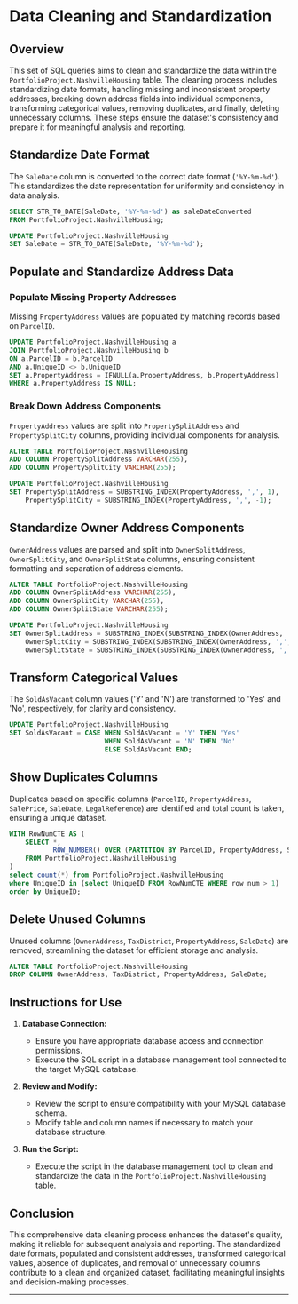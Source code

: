 # Data Cleaning and Standardization

## Overview
This set of SQL queries aims to clean and standardize the data within the `PortfolioProject.NashvilleHousing` table. The cleaning process includes standardizing date formats, handling missing and inconsistent property addresses, breaking down address fields into individual components, transforming categorical values, removing duplicates, and finally, deleting unnecessary columns. These steps ensure the dataset's consistency and prepare it for meaningful analysis and reporting.

## Standardize Date Format
The `SaleDate` column is converted to the correct date format (`'%Y-%m-%d'`). This standardizes the date representation for uniformity and consistency in data analysis.

```sql
SELECT STR_TO_DATE(SaleDate, '%Y-%m-%d') as saleDateConverted
FROM PortfolioProject.NashvilleHousing;

UPDATE PortfolioProject.NashvilleHousing
SET SaleDate = STR_TO_DATE(SaleDate, '%Y-%m-%d');
```

## Populate and Standardize Address Data
### Populate Missing Property Addresses
Missing `PropertyAddress` values are populated by matching records based on `ParcelID`.

```sql
UPDATE PortfolioProject.NashvilleHousing a
JOIN PortfolioProject.NashvilleHousing b
ON a.ParcelID = b.ParcelID
AND a.UniqueID <> b.UniqueID
SET a.PropertyAddress = IFNULL(a.PropertyAddress, b.PropertyAddress)
WHERE a.PropertyAddress IS NULL;
```

### Break Down Address Components
`PropertyAddress` values are split into `PropertySplitAddress` and `PropertySplitCity` columns, providing individual components for analysis.

```sql
ALTER TABLE PortfolioProject.NashvilleHousing
ADD COLUMN PropertySplitAddress VARCHAR(255),
ADD COLUMN PropertySplitCity VARCHAR(255);

UPDATE PortfolioProject.NashvilleHousing
SET PropertySplitAddress = SUBSTRING_INDEX(PropertyAddress, ',', 1),
    PropertySplitCity = SUBSTRING_INDEX(PropertyAddress, ',', -1);
```

## Standardize Owner Address Components
`OwnerAddress` values are parsed and split into `OwnerSplitAddress`, `OwnerSplitCity`, and `OwnerSplitState` columns, ensuring consistent formatting and separation of address elements.

```sql
ALTER TABLE PortfolioProject.NashvilleHousing
ADD COLUMN OwnerSplitAddress VARCHAR(255),
ADD COLUMN OwnerSplitCity VARCHAR(255),
ADD COLUMN OwnerSplitState VARCHAR(255);

UPDATE PortfolioProject.NashvilleHousing
SET OwnerSplitAddress = SUBSTRING_INDEX(SUBSTRING_INDEX(OwnerAddress, ',', -3), ',', 1),
    OwnerSplitCity = SUBSTRING_INDEX(SUBSTRING_INDEX(OwnerAddress, ',', -2), ',', 1),
    OwnerSplitState = SUBSTRING_INDEX(SUBSTRING_INDEX(OwnerAddress, ',', -1), ',', 1);
```

## Transform Categorical Values
The `SoldAsVacant` column values ('Y' and 'N') are transformed to 'Yes' and 'No', respectively, for clarity and consistency.

```sql
UPDATE PortfolioProject.NashvilleHousing
SET SoldAsVacant = CASE WHEN SoldAsVacant = 'Y' THEN 'Yes'
                        WHEN SoldAsVacant = 'N' THEN 'No'
                        ELSE SoldAsVacant END;
```

## Show Duplicates Columns
Duplicates based on specific columns (`ParcelID`, `PropertyAddress`, `SalePrice`, `SaleDate`, `LegalReference`) are identified and total count is taken, ensuring a unique dataset.

```sql
WITH RowNumCTE AS (
    SELECT *,
           ROW_NUMBER() OVER (PARTITION BY ParcelID, PropertyAddress, SalePrice, SaleDate, LegalReference ORDER BY UniqueID) as row_num
    FROM PortfolioProject.NashvilleHousing
)
select count(*) from PortfolioProject.NashvilleHousing
where UniqueID in (select UniqueID FROM RowNumCTE WHERE row_num > 1)
order by UniqueID;
```

## Delete Unused Columns
Unused columns (`OwnerAddress`, `TaxDistrict`, `PropertyAddress`, `SaleDate`) are removed, streamlining the dataset for efficient storage and analysis.

```sql
ALTER TABLE PortfolioProject.NashvilleHousing
DROP COLUMN OwnerAddress, TaxDistrict, PropertyAddress, SaleDate;
```

## Instructions for Use
1. **Database Connection:**
   - Ensure you have appropriate database access and connection permissions.
   - Execute the SQL script in a database management tool connected to the target MySQL database.

2. **Review and Modify:**
   - Review the script to ensure compatibility with your MySQL database schema.
   - Modify table and column names if necessary to match your database structure.

3. **Run the Script:**
   - Execute the script in the database management tool to clean and standardize the data in the `PortfolioProject.NashvilleHousing` table.

## Conclusion
This comprehensive data cleaning process enhances the dataset's quality, making it reliable for subsequent analysis and reporting. The standardized date formats, populated and consistent addresses, transformed categorical values, absence of duplicates, and removal of unnecessary columns contribute to a clean and organized dataset, facilitating meaningful insights and decision-making processes.

---

